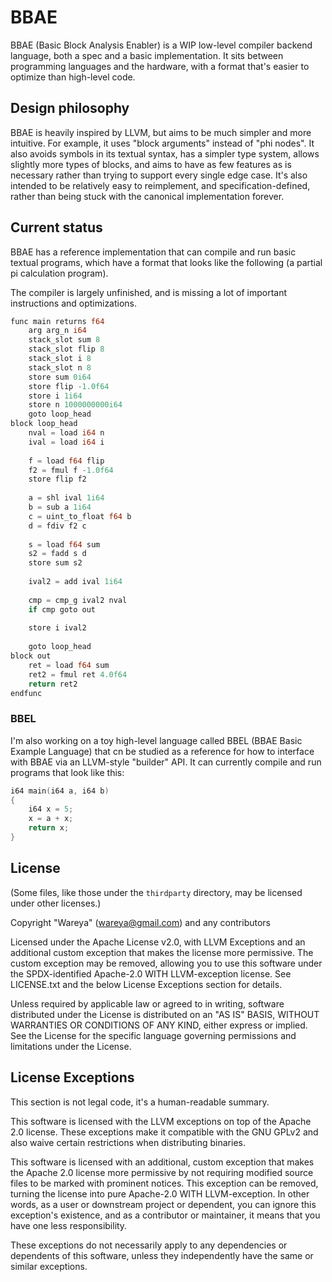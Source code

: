 # BBAE

BBAE (Basic Block Analysis Enabler) is a WIP low-level compiler backend language, both a spec and a basic implementation. It sits between programming languages and the hardware, with a format that's easier to optimize than high-level code.

## Design philosophy

BBAE is heavily inspired by LLVM, but aims to be much simpler and more intuitive. For example, it uses "block arguments" instead of "phi nodes". It also avoids symbols in its textual syntax, has a simpler type system, allows slightly more types of blocks, and aims to have as few features as is necessary rather than trying to support every single edge case. It's also intended to be relatively easy to reimplement, and specification-defined, rather than being stuck with the canonical implementation forever.

## Current status

BBAE has a reference implementation that can compile and run basic textual programs, which have a format that looks like the following (a partial pi calculation program).

The compiler is largely unfinished, and is missing a lot of important instructions and optimizations.

```rs
func main returns f64
    arg arg_n i64
    stack_slot sum 8
    stack_slot flip 8
    stack_slot i 8
    stack_slot n 8
    store sum 0i64
    store flip -1.0f64
    store i 1i64
    store n 1000000000i64
    goto loop_head
block loop_head
    nval = load i64 n
    ival = load i64 i
    
    f = load f64 flip
    f2 = fmul f -1.0f64
    store flip f2
    
    a = shl ival 1i64
    b = sub a 1i64
    c = uint_to_float f64 b
    d = fdiv f2 c
    
    s = load f64 sum
    s2 = fadd s d
    store sum s2
    
    ival2 = add ival 1i64
    
    cmp = cmp_g ival2 nval
    if cmp goto out
    
    store i ival2
    
    goto loop_head
block out
    ret = load f64 sum
    ret2 = fmul ret 4.0f64
    return ret2
endfunc
```

### BBEL

I'm also working on a toy high-level language called BBEL (BBAE Basic Example Language) that cn be studied as a reference for how to interface with BBAE via an LLVM-style "builder" API. It can currently compile and run programs that look like this:

```c
i64 main(i64 a, i64 b)
{
    i64 x = 5;
    x = a + x;
    return x;
}
```

## License

(Some files, like those under the `thirdparty` directory, may be licensed under other licenses.)

Copyright "Wareya" (wareya@gmail.com) and any contributors

Licensed under the Apache License v2.0, with LLVM Exceptions and an additional custom exception that makes the license more permissive. The custom exception may be removed, allowing you to use this software under the SPDX-identified Apache-2.0 WITH LLVM-exception license. See LICENSE.txt and the below License Exceptions section for details.

Unless required by applicable law or agreed to in writing, software distributed under the License is distributed on an "AS IS" BASIS, WITHOUT WARRANTIES OR CONDITIONS OF ANY KIND, either express or implied. See the License for the specific language governing permissions and limitations under the License.

## License Exceptions

This section is not legal code, it's a human-readable summary.

This software is licensed with the LLVM exceptions on top of the Apache 2.0 license. These exceptions make it compatible with the GNU GPLv2 and also waive certain restrictions when distributing binaries.

This software is licensed with an additional, custom exception that makes the Apache 2.0 license more permissive by not requiring modified source files to be marked with prominent notices. This exception can be removed, turning the license into pure Apache-2.0 WITH LLVM-exception. In other words, as a user or downstream project or dependent, you can ignore this exception's existence, and as a contributor or maintainer, it means that you have one less responsibility.

These exceptions do not necessarily apply to any dependencies or dependents of this software, unless they independently have the same or similar exceptions.
